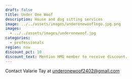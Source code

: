 ```yaml
---
draft: false
title: Under One Woof
description: House and dog sitting services
image: ../../assets/images/underonewooflogo.jpg.png
images:
  - ../../assets/images/underonewoof.jpg
categories:
  - professionals
region: nsw
discount_pct: 10
discount_text: Mention HMG member to receive discount.
---
```


Contact Valarie Tay at underonewoof2402@gmail.com
